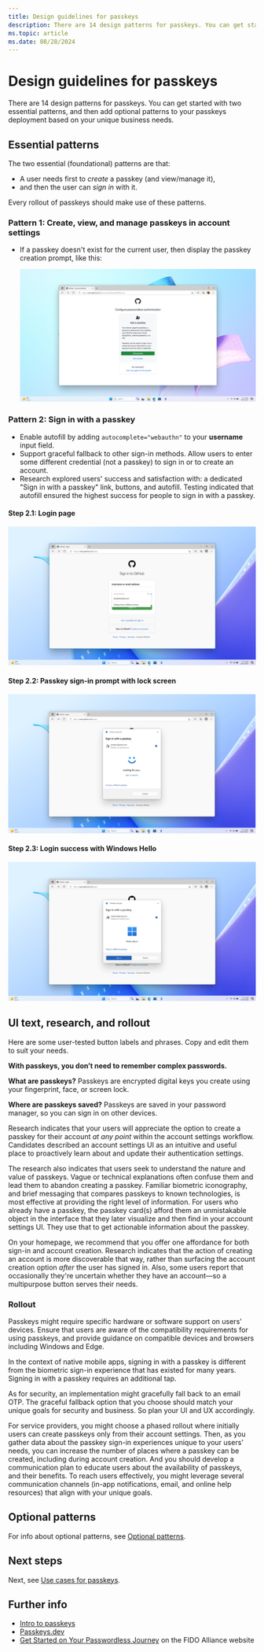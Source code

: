 ```yaml
---
title: Design guidelines for passkeys
description: There are 14 design patterns for passkeys. You can get started with two essential patterns, and then add optional patterns to your passkeys deployment based on your unique business needs.
ms.topic: article
ms.date: 08/28/2024
---
```


# Design guidelines for passkeys

There are 14 design patterns for passkeys. You can get started with two essential patterns, and then add optional patterns to your passkeys deployment based on your unique business needs.

## Essential patterns

The two essential (foundational) patterns are that:

* A user needs first to *create* a passkey (and view/manage it),
* and then the user can *sign in* with it.

Every rollout of passkeys should make use of these patterns.

### Pattern 1: Create, view, and manage passkeys in account settings

* If a passkey doesn't exist for the current user, then display the passkey creation prompt, like this:

  ![Prompt passkey creation](images/Pattern1PromptPasskeyCreation.png)

### Pattern 2: Sign in with a passkey

* Enable autofill by adding `autocomplete="webauthn"` to your **username** input field.
* Support graceful fallback to other sign-in methods. Allow users to enter some different credential (not a passkey) to sign in or to create an account.
* Research explored users' success and satisfaction with: a dedicated "Sign in with a passkey" link, buttons, and autofill. Testing indicated that autofill ensured the highest success for people to sign in with a passkey.

#### Step 2.1: Login page

![Login page](images/Pattern2.1SignInFlow.png)

#### Step 2.2: Passkey sign-in prompt with lock screen

![Passkey sign-in prompt with lock screen](images/Pattern2.2HelloFace.png)

#### Step 2.3: Login success with Windows Hello

![Login success with Windows Hello](images/Pattern2.3HelloLoginSuccess.png)

## UI text, research, and rollout

Here are some user-tested button labels and phrases. Copy and edit them to suit your needs.

   **With passkeys, you don’t need to remember complex passwords.**

   **What are passkeys?**
   Passkeys are encrypted digital keys you create using your fingerprint, face, or screen lock.

   **Where are passkeys saved?**
   Passkeys are saved in your password manager, so you can sign in on other devices.

Research indicates that your users will appreciate the option to create a passkey for their account *at any point* within the account settings workflow. Candidates described an account settings UI as an intuitive and useful place to proactively learn about and update their authentication settings.

The research also indicates that users seek to understand the nature and value of passkeys. Vague or technical explanations often confuse them and lead them to abandon creating a passkey. Familiar biometric iconography, and brief messaging that compares passkeys to known technologies, is most effective at providing the right level of information. For users who already have a passkey, the passkey card(s) afford them an unmistakable object in the interface that they later visualize and then find in your account settings UI. They use that to get actionable information about the passkey.

On your homepage, we recommend that you offer one affordance for both sign-in and account creation. Research indicates that the action of creating an account is more discoverable that way, rather than surfacing the account creation option *after* the user has signed in. Also, some users report that occasionally they're uncertain whether they have an account&mdash;so a multipurpose button serves their needs.

### Rollout

Passkeys might require specific hardware or software support on users' devices. Ensure that users are aware of the compatibility requirements for using passkeys, and provide guidance on compatible devices and browsers including Windows and Edge.

In the context of native mobile apps, signing in with a passkey is different from the biometric sign-in experience that has existed for many years. Signing in with a passkey requires an additional tap.

As for security, an implementation might gracefully fall back to an email OTP. The graceful fallback option that you choose should match your unique goals for security and business. So plan your UI and UX accordingly.

For service providers, you might choose a phased rollout where initially users can create passkeys only from their account settings. Then, as you gather data about the passkey sign-in experiences unique to your users' needs, you can increase the number of places where a passkey can be created, including during account creation. And you should develop a communication plan to educate users about the availability of passkeys, and their benefits. To reach users effectively, you might leverage several communication channels (in-app notifications, email, and online help resources) that align with your unique goals.

## Optional patterns

For info about optional patterns, see [Optional patterns](https://fidoalliance.org/design-guidelines/patterns/).

## Next steps

Next, see [Use cases for passkeys](./use-cases.md).

## Further info

* [Intro to passkeys](./intro.md)
* [Passkeys.dev](https://passkeys.dev/)
* [Get Started on Your Passwordless Journey](https://fidoalliance.org/implement-passkeys-overview/) on the FIDO Alliance website
